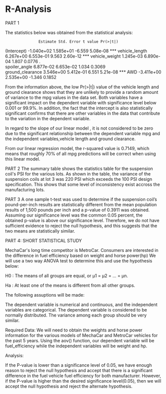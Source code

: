 # R-Analysis
PART 1

The statistics below was obtained from the statistical analysis:

                   Estimate Std. Error t value Pr(>|t|)    
(Intercept)      -1.040e+02  1.585e+01  -6.559 5.08e-08 ***
vehicle_length    6.267e+00  6.553e-01   9.563 2.60e-12 ***
vehicle_weight    1.245e-03  6.890e-04   1.807   0.0776 .  
spoiler_angle     6.877e-02  6.653e-02   1.034   0.3069    
ground_clearance  3.546e+00  5.412e-01   6.551 5.21e-08 ***
AWD              -3.411e+00  2.535e+00  -1.346   0.1852  

From the information above, the low Pr(>|t|) value of the vehicle length and ground clearance shows that they are unlikely to provide a random amount of variance to the mpg values in the data set. Both variables have a significant impact on the dependent variable with significance level below 0.001 or 99.9%. 
In addition, the fact that the intercept is also statistically significant  confirms that there are other variables in the data that contribute to the variation in the dependent variable.

In regard to the slope of our linear model , it is not considered to be zero due to the significant relationship between  the dependent variable  mpg and the independent variables,vehicle length and ground clearance. 


From our linear regression model, the r-squared value is 0.7149, which means that roughly 70% of all mpg predictions will be correct when using this linear model.


PART 2
The summary table shows the statistics  table for the suspension coil's PSI for the various lots. As shown in the table, the variance of the suspension coils at lot 3 was 220 PSI which exceeds the 100 PSI design specification. This shows that some level of inconsistency exist accross the manufacturing lots. 

PART 3
A one sample t-test was used to determine if the suspension coil’s pound-per-inch results are statistically different from the mean population results of 1,500 pounds per inch and a p-value  of 0.3911 was obtained.
Assuming our significance level was the common 0.05 percent, the obtained p-value is above our significance level. Therefore, we do not have sufficient evidence to reject the null hypothesis, and this suggests that the two means are statistically similar.


PART 4: SHORT STATISTICAL STUDY

MechaCar's long time competitor is MetroCar. Consumers are interested in the difference in fuel efficiency based on weight and horse power(hp)
We will use a two way ANOVA test to determine this and use the hypothesis below:

H0 : The means of all groups are equal, or µ1 = µ2 = … = µn.

Ha : At least one of the means is different from all other groups.

The following assuptions will be made:

The dependent variable is numerical and continuous, and the independent variables are categorical.
The dependent variable is considered to be normally distributed.
The variance among each group should be very similar.

Required Data: 
We will need to obtain the weights and horse power information for the various models of MechaCar and MetroCar vehicles for the past 5 years. Using the aov() function, our dependent variable will be fuel_efficiency while the independent variables will be weight and hp. 

Analysis:

If the P-value is lower than a significance level of 0.05, we have enough reason to reject the null hypothesis and accept that there is a significant difference in the fuel vehicle fuel efficiency for both manufacturer. However, if the P-value is higher than the desired significance level(0.05), then we will accept the null hypothesis and reject the alternate hypothesis. 



